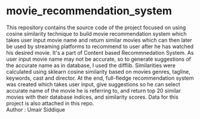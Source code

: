 # movie_recommendation_system
This repository contains the source code of the project focused on using cosine similarity technique to build movie recommendation system which takes user input movie name and return similar movies which can then later be used by streaming platforms to recommend to user after he has watched his desired movie. It's a part of Content based Recommnedation System. As user input movie name may not be accurate, so to generate suggestions of the accurate name as in database, I used the difflib. Similarities were calculated using sklearn cosine similarity based on movies genres, tagline, keywords, cast and director. At the end, full-fledge recommendation system was created which takes user input, give suggestions so he can select accurate name of the movie he is referring to, and return top 20 similar movies with their database indices, and similarity scores. Data for this project is also attached in this repo.
<br>
Author : Umair Siddique
